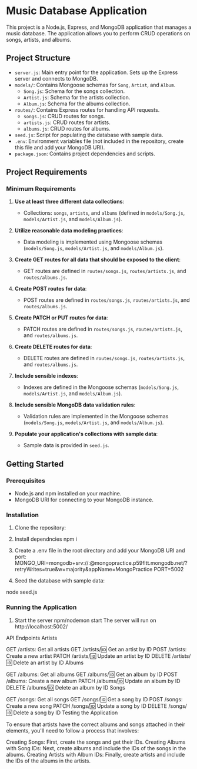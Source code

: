 # Music Database Application

This project is a Node.js, Express, and MongoDB application that manages a music database. The application allows you to perform CRUD operations on songs, artists, and albums.

## Project Structure

- `server.js`: Main entry point for the application. Sets up the Express server and connects to MongoDB.
- `models/`: Contains Mongoose schemas for `Song`, `Artist`, and `Album`.
  - `Song.js`: Schema for the songs collection.
  - `Artist.js`: Schema for the artists collection.
  - `Album.js`: Schema for the albums collection.
- `routes/`: Contains Express routes for handling API requests.
  - `songs.js`: CRUD routes for songs.
  - `artists.js`: CRUD routes for artists.
  - `albums.js`: CRUD routes for albums.
- `seed.js`: Script for populating the database with sample data.
- `.env`: Environment variables file (not included in the repository, create this file and add your MongoDB URI).
- `package.json`: Contains project dependencies and scripts.

## Project Requirements

### Minimum Requirements

1. **Use at least three different data collections**:

   - Collections: `songs`, `artists`, and `albums` (defined in `models/Song.js`, `models/Artist.js`, and `models/Album.js`).

2. **Utilize reasonable data modeling practices**:

   - Data modeling is implemented using Mongoose schemas (`models/Song.js`, `models/Artist.js`, and `models/Album.js`).

3. **Create GET routes for all data that should be exposed to the client**:

   - GET routes are defined in `routes/songs.js`, `routes/artists.js`, and `routes/albums.js`.

4. **Create POST routes for data**:

   - POST routes are defined in `routes/songs.js`, `routes/artists.js`, and `routes/albums.js`.

5. **Create PATCH or PUT routes for data**:

   - PATCH routes are defined in `routes/songs.js`, `routes/artists.js`, and `routes/albums.js`.

6. **Create DELETE routes for data**:

   - DELETE routes are defined in `routes/songs.js`, `routes/artists.js`, and `routes/albums.js`.

7. **Include sensible indexes**:

   - Indexes are defined in the Mongoose schemas (`models/Song.js`, `models/Artist.js`, and `models/Album.js`).

8. **Include sensible MongoDB data validation rules**:

   - Validation rules are implemented in the Mongoose schemas (`models/Song.js`, `models/Artist.js`, and `models/Album.js`).

9. **Populate your application's collections with sample data**:
   - Sample data is provided in `seed.js`.

## Getting Started

### Prerequisites

- Node.js and npm installed on your machine.
- MongoDB URI for connecting to your MongoDB instance.

### Installation

1. Clone the repository:

2. Install dependncies
   npm i

3. Create a .env file in the root directory and add your MongoDB URI and port:
   MONGO_URI=mongodb+srv://<user>:<pw>@mongopractice.p59fltt.mongodb.net/?retryWrites=true&w=majority&appName=MongoPractice
   PORT=5002

4) Seed the database with sample data:

node seed.js

### Running the Application

1. Start the server
   npm/nodemon start
   The server will run on http://localhost:5002/

API Endpoints
Artists

GET /artists: Get all artists
GET /artists/:id: Get an artist by ID
POST /artists: Create a new artist
PATCH /artists/:id: Update an artist by ID
DELETE /artists/:id: Delete an artist by ID
Albums

GET /albums: Get all albums
GET /albums/:id: Get an album by ID
POST /albums: Create a new album
PATCH /albums/:id: Update an album by ID
DELETE /albums/:id: Delete an album by ID
Songs

GET /songs: Get all songs
GET /songs/:id: Get a song by ID
POST /songs: Create a new song
PATCH /songs/:id: Update a song by ID
DELETE /songs/:id: Delete a song by ID
Testing the Application

To ensure that artists have the correct albums and songs attached in their elements, you'll need to follow a process that involves:

Creating Songs: First, create the songs and get their IDs.
Creating Albums with Song IDs: Next, create albums and include the IDs of the songs in the albums.
Creating Artists with Album IDs: Finally, create artists and include the IDs of the albums in the artists.
